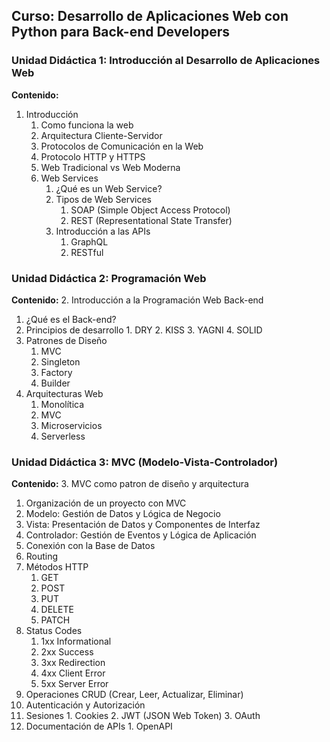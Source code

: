 ## Curso: Desarrollo de Aplicaciones Web con Python para Back-end Developers

### Unidad Didáctica 1: Introducción al Desarrollo de Aplicaciones Web

**Contenido:**

1. Introducción
   1. Como funciona la web
   2. Arquitectura Cliente-Servidor
   3. Protocolos de Comunicación en la Web
   4. Protocolo HTTP y HTTPS
   5. Web Tradicional vs Web Moderna
   6. Web Services
      1. ¿Qué es un Web Service?
      2. Tipos de Web Services
            1. SOAP (Simple Object Access Protocol)
            2. REST (Representational State Transfer)
      3. Introducción a las APIs
         1. GraphQL
         2. RESTful
### Unidad Didáctica 2: Programación Web 

**Contenido:**
2. Introducción a la Programación Web Back-end
   1. ¿Qué es el Back-end?
   2. Principios de desarrollo
     1. DRY
     2. KISS
     3. YAGNI
     4. SOLID
   3. Patrones de Diseño
      1. MVC
      2. Singleton
      3. Factory
      4. Builder
   4. Arquitecturas Web
      1. Monolítica
      2. MVC
      3. Microservicios
      4. Serverless

### Unidad Didáctica 3: MVC (Modelo-Vista-Controlador) 

**Contenido:**
3.  MVC como patron de diseño y arquitectura
  1. Organización de un proyecto con MVC  
  2. Modelo: Gestión de Datos y Lógica de Negocio
  3. Vista: Presentación de Datos y Componentes de Interfaz
  4. Controlador: Gestión de Eventos y Lógica de Aplicación
  5. Conexión con la Base de Datos
  6. Routing
  7. Métodos HTTP
     1. GET
     2. POST
     3. PUT
     4. DELETE
     5. PATCH
  8. Status Codes
     1. 1xx Informational
     2. 2xx Success
     3. 3xx Redirection
     4. 4xx Client Error
     5. 5xx Server Error
  9. Operaciones CRUD (Crear, Leer, Actualizar, Eliminar)
  10. Autenticación y Autorización
  11. Sesiones
     1. Cookies
     2. JWT (JSON Web Token)
     3. OAuth
  12. Documentación de APIs
     1. OpenAPI
